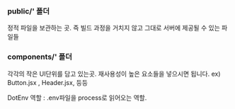 
### public/' 폴더
정적 파일을 보관하는 곳. 즉 빌드 과정을 거치지 않고 그대로
서버에 제공될 수 있는 파일들

### components/' 폴더
각각의 작은 UI단위를 담고 있는곳. 재사용성이 높은 요소들을 넣으시면 됩니다. ex) Button.jsx , Header.jsx, 등등







DotEnv 역할 : .env파일을 process로 읽어오는 역할.